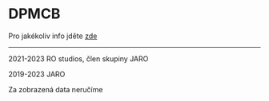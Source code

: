 # DPMCB

Pro jakékoliv info jděte [zde](https://github.com/jaro-jaro/DPMCB/discussions/133)

---

2021-2023 RO studios, člen skupiny JARO

2019-2023 JARO

Za zobrazená data neručíme
